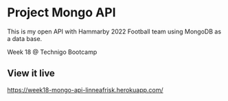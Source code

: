 # Project Mongo API

This is my open API with Hammarby 2022 Football team using MongoDB as a data base.

Week 18 @ Technigo Bootcamp

## View it live

https://week18-mongo-api-linneafrisk.herokuapp.com/

